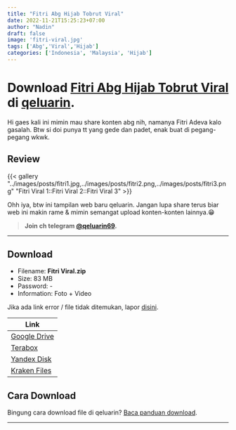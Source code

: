 ```yaml
---
title: "Fitri Abg Hijab Tobrut Viral"
date: 2022-11-21T15:25:23+07:00
author: "Nadin"
draft: false
image: 'fitri-viral.jpg'
tags: ['Abg','Viral','Hijab']
categories: ['Indonesia', 'Malaysia', 'Hijab']
---
```


# Download [Fitri Abg Hijab Tobrut Viral](#) di [qeluarin](/).

Hi gaes kali ini mimin mau share konten abg nih, namanya Fitri Adeva kalo gasalah. Btw si doi punya tt yang gede dan padet, enak buat di pegang-pegang wkwk.

## Review
{{< gallery "../images/posts/fitri1.jpg,../images/posts/fitri2.png,../images/posts/fitri3.png" "Fitri Viral 1::Fitri Viral 2::Fitri Viral 3" >}}

Ohh iya, btw ini tampilan web baru qeluarin. Jangan lupa share terus biar web ini makin rame & mimin semangat upload konten-konten lainnya.😁

> **Join ch telegram [@qeluarin69](https://t.me/qeluarin69).**

---

## Download

- Filename: **Fitri Viral.zip**
- Size: 83 MB
- Password: -
- Information: Foto + Video

Jika ada link error / file tidak ditemukan, lapor [disini](/info/#aduan-konten).

| Link |
|----------|
| [Google Drive](https://dl.qeluarin.com/index.html?url=aHR0cHM6Ly9kcml2ZS5nb29nbGUuY29tL2ZpbGUvZC8xOUg1YlIxSld0alBuczVrT0R6WXk1V0hFLTFRSldWSmEvdmlldz91c3A9c2hhcmVfbGluaw) |
| [Terabox](https://dl.qeluarin.com/index.html?url=aHR0cHM6Ly90ZXJhYm94LmNvbS9zLzFNMlZVcHg3T3hXMHZSYUhNa0RNdVhB) |
| [Yandex Disk](https://dl.qeluarin.com/index.html?url=aHR0cHM6Ly9kaXNrLnlhbmRleC5jb20vZC92d0t3SDdwTDExeGdQQQ) |
| [Kraken Files](https://dl.qeluarin.com/index.html?url=aHR0cHM6Ly9rcmFrZW5maWxlcy5jb20vdmlldy80NEJsVXplUm9mL2ZpbGUuaHRtbA) |

## Cara Download
Bingung cara download file di qeluarin? [Baca panduan download](/info/#cara-download-file-di-qeluarin).

---